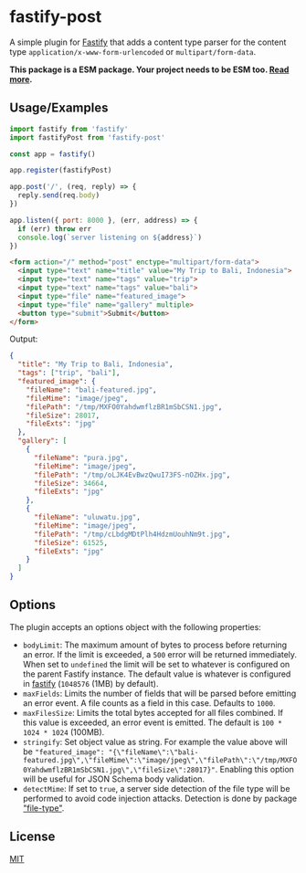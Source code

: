 # fastify-post

A simple plugin for [Fastify][fastify] that adds a content type parser for
the content type `application/x-www-form-urlencoded` or `multipart/form-data`.

**This package is a ESM package. Your project needs to be ESM too. [Read more](https://gist.github.com/sindresorhus/a39789f98801d908bbc7ff3ecc99d99c).**

[fastify]: https://www.fastify.io/

## Usage/Examples

```javascript
import fastify from 'fastify'
import fastifyPost from 'fastify-post'

const app = fastify()

app.register(fastifyPost)

app.post('/', (req, reply) => {
  reply.send(req.body)
})

app.listen({ port: 8000 }, (err, address) => {
  if (err) throw err
  console.log(`server listening on ${address}`)
})
```

```html
<form action="/" method="post" enctype="multipart/form-data">
  <input type="text" name="title" value="My Trip to Bali, Indonesia">
  <input type="text" name="tags" value="trip">
  <input type="text" name="tags" value="bali">
  <input type="file" name="featured_image">
  <input type="file" name="gallery" multiple>
  <button type="submit">Submit</button>
</form>
```
Output:

```json
{
  "title": "My Trip to Bali, Indonesia",
  "tags": ["trip", "bali"],
  "featured_image": {
    "fileName": "bali-featured.jpg",
    "fileMime": "image/jpeg",
    "filePath": "/tmp/MXFO0YahdwmflzBR1mSbCSN1.jpg",
    "fileSize": 28017,
    "fileExts": "jpg"
  },
  "gallery": [
    {
      "fileName": "pura.jpg",
      "fileMime": "image/jpeg",
      "filePath": "/tmp/oLJK4EvBwzQwuI73FS-nOZHx.jpg",
      "fileSize": 34664,
      "fileExts": "jpg"
    },
    {
      "fileName": "uluwatu.jpg",
      "fileMime": "image/jpeg",
      "filePath": "/tmp/cLbdgMDtPlh4HdzmUouhNm9t.jpg",
      "fileSize": 61525,
      "fileExts": "jpg"
    }
  ]
}

```

## Options

The plugin accepts an options object with the following properties:

- `bodyLimit`: The maximum amount of bytes to process before returning an error. If the limit is exceeded, a `500` error will be returned immediately. When set to `undefined` the limit will be set to whatever is configured on the parent Fastify instance. The default value is whatever is configured in [fastify](https://www.fastify.io/docs/latest/Reference/Server/#bodylimit) (`1048576` (1MB) by default).
- `maxFields`: Limits the number of fields that will be parsed before emitting an error event. A file counts as a field in this case. Defaults to `1000`.
- `maxFilesSize`: Limits the total bytes accepted for all files combined. If this value is exceeded, an error event is emitted. The default is `100 * 1024 * 1024` (100MB).
- `stringify`: Set object value as string. For example the value above will be `"featured_image": "{\"fileName\":\"bali-featured.jpg\",\"fileMime\":\"image/jpeg\",\"filePath\":\"/tmp/MXFO0YahdwmflzBR1mSbCSN1.jpg\",\"fileSize\":28017}"`. Enabling this option will be useful for JSON Schema body validation.
- `detectMime`: If set to `true`, a server side detection of the file type will be performed to avoid code injection attacks. Detection is done by package ["file-type"](https://github.com/sindresorhus/file-type).

## License

[MIT](https://github.com/erwinstone/fastify-post/blob/main/LICENSE)
